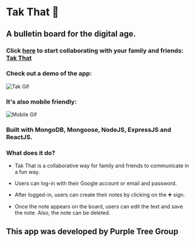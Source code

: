 # Tak That 📌

## A bulletin board for the digital age.
### Click [here](https://takthat.herokuapp.com/) to start collaborating with your family and friends: [Tak That](https://takthat.herokuapp.com/)

### Check out a demo of the app:

![Tak Gif](/images/takthat.gif)

### It's also mobile friendly:

![Mobile Gif](/public/images/mobile.gif)

### Built with MongoDB, Mongoose, NodeJS, ExpressJS and ReactJS.

### What does it do?

* Tak That is a collaborative way for family and friends to communicate in a fun way.

* Users can log-in with their Google account or email and password.

* After logged-in, users can create their notes by clicking on the ➕ sign.

* Once the note appears on the board, users can edit the text and save the note. Also, the note can be deleted.

## This app was developed by Purple Tree Group